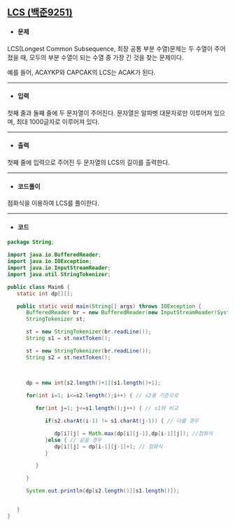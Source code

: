 ## [LCS (백준9251)](https://www.acmicpc.net/problem/9251)

- #### 문제

LCS(Longest Common Subsequence, 최장 공통 부분 수열)문제는 두 수열이 주어졌을 때, 모두의 부분 수열이 되는 수열 중 가장 긴 것을 찾는 문제이다.

예를 들어, ACAYKP와 CAPCAK의 LCS는 ACAK가 된다.

---



- #### 입력

첫째 줄과 둘째 줄에 두 문자열이 주어진다. 문자열은 알파벳 대문자로만 이루어져 있으며, 최대 1000글자로 이루어져 있다.

---



- #### 출력

첫째 줄에 입력으로 주어진 두 문자열의 LCS의 길이를 출력한다.

---



- #### 코드풀이



점화식을 이용하여 LCS를 풀이한다.



---



- #### 코드

```java
package String;

import java.io.BufferedReader;
import java.io.IOException;
import java.io.InputStreamReader;
import java.util.StringTokenizer;

public class Main6 {
   static int dp[][];

   public static void main(String[] args) throws IOException {
      BufferedReader br = new BufferedReader(new InputStreamReader(System.in));
      StringTokenizer st;

      st = new StringTokenizer(br.readLine());
      String s1 = st.nextToken();

      st = new StringTokenizer(br.readLine());
      String s2 = st.nextToken();

      
      
      dp = new int[s2.length()+1][s1.length()+1];

      for(int i=1; i<=s2.length();i++) { // s2를 기준으로

         for(int j=1; j<=s1.length();j++) { // s1와 비교

            if(s2.charAt(i-1) != s1.charAt(j-1)) { // 다를 경우

               dp[i][j] = Math.max(dp[i][j-1],dp[i-1][j]); //점화식
            }else { // 같을 경우
               dp[i][j] = dp[i-1][j-1]+1; // 점화식
            }

         }      

      }

      System.out.println(dp[s2.length()][s1.length()]);


   }
}
```